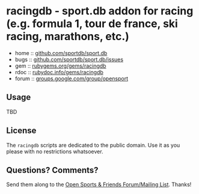 # racingdb - sport.db addon for racing (e.g. formula 1, tour de france, ski racing, marathons, etc.)

* home  :: [github.com/sportdb/sport.db](https://github.com/sportdb/sport.db)
* bugs  :: [github.com/sportdb/sport.db/issues](https://github.com/sportdb/sport.db/issues)
* gem   :: [rubygems.org/gems/racingdb](https://rubygems.org/gems/racingdb)
* rdoc  :: [rubydoc.info/gems/racingdb](http://rubydoc.info/gems/racingdb)
* forum :: [groups.google.com/group/opensport](https://groups.google.com/group/opensport)


## Usage

TBD


## License

The `racingdb` scripts are dedicated to the public domain.
Use it as you please with no restrictions whatsoever.


## Questions? Comments?

Send them along to the
[Open Sports & Friends Forum/Mailing List](http://groups.google.com/group/opensport).
Thanks!
